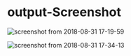 # output-Screenshot

![screenshot from 2018-08-31 17-19-59](https://user-images.githubusercontent.com/37822100/44911131-7446a100-ad43-11e8-9cdd-c009fab43ba9.png)


![screenshot from 2018-08-31 17-34-13](https://user-images.githubusercontent.com/37822100/44911370-3bf39280-ad44-11e8-8fae-09112a02927a.png)
